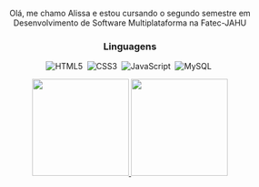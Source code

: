 <div align="center">
  
<p>Olá, me chamo Alissa e estou cursando o segundo semestre em Desenvolvimento de Software Multiplataforma na Fatec-JAHU</p>

### Linguagens
![HTML5](https://img.shields.io/badge/HTML5-E34F26?style=for-the-badge&logo=html5&logoColor=white)&nbsp;
![CSS3](https://img.shields.io/badge/CSS3-1572B6?style=for-the-badge&logo=css3&logoColor=white)&nbsp;
![JavaScript](https://img.shields.io/badge/JavaScript-gray?style=for-the-badge&logo=javascript)&nbsp;
![MySQL](https://img.shields.io/badge/MySQL-EEE8AA?style=for-the-badge&logo=MySQL&logoColor=black)&nbsp;

<a href="https://github.com/AlissaGabriel">

<img height="170em" src="https://github-readme-stats.vercel.app/api?username=AlissaGabriel&show_icons=true&bg_color=000000&&text_color=FFFFFF&title_color=D8BFD8&icon_color=D8BFD8&count_private=true&include_all_commits=false"/>

<img height="170em" src="https://github-readme-stats.vercel.app/api/top-langs/?username=AlissaGabriel&layout=compact&hide_border&bg_color=000000&&text_color=FFFFFF&title_color=D8BFD8"/>

</a>
</div>
